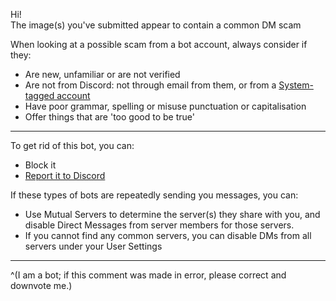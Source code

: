 Hi!  
The image(s) you've submitted appear to contain a common DM scam

When looking at a possible scam from a bot account, always consider if they:

- Are new, unfamiliar or are not verified
- Are not from Discord: not through email from them, or from a [System-tagged account](https://support.discord.com/hc/en-us/articles/360036118732)
- Have poor grammar, spelling or misuse punctuation or capitalisation
- Offer things that are 'too good to be true'

- - -

To get rid of this bot, you can:

- Block it
- [Report it to Discord](https://support.discord.com/hc/en-us/articles/360000291932-How-to-Properly-Report-Issues-to-Trust-Safety)

If these types of bots are repeatedly sending you messages, you can:

- Use Mutual Servers to determine the server(s) they share with you, and disable Direct Messages from server members for those servers.
- If you cannot find any common servers, you can disable DMs from all servers under your User Settings

- - -

^(I am a bot; if this comment was made in error, please correct and downvote me.)